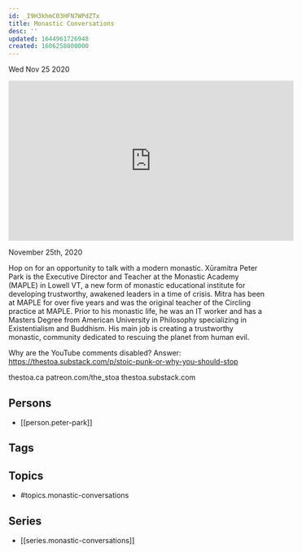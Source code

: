 ```yaml
---
id: _I9H3khmC03HFN7WPdZTx
title: Monastic Conversations
desc: ''
updated: 1644961726948
created: 1606258800000
---
```





Wed Nov 25 2020

<iframe width="560" height="315" src="https://www.youtube.com/embed/X3DH_0J_8mE" title="Monastic Conversations w/ Xūramitra Peter Park" frameborder="0" allow="accelerometer; autoplay; clipboard-write; encrypted-media; gyroscope; picture-in-picture" allowfullscreen ></iframe>

November 25th, 2020

Hop on for an opportunity to talk with a modern monastic. Xūramitra Peter Park is the Executive Director and Teacher at the Monastic Academy (MAPLE) in Lowell VT, a new form of monastic educational institute for developing trustworthy, awakened leaders in a time of crisis. Mitra has been at MAPLE for over five years and was the original teacher of the Circling practice at MAPLE. Prior to his monastic life, he was an IT worker and has a Masters Degree from American University in Philosophy specializing in Existentialism and Buddhism. His main job is creating a trustworthy monastic, community dedicated to rescuing the planet from human evil.

Why are the YouTube comments disabled? Answer: https://thestoa.substack.com/p/stoic-punk-or-why-you-should-stop

thestoa.ca
patreon.com/the_stoa
thestoa.substack.com

## Persons

- [[person.peter-park]]

## Tags



## Topics

- #topics.monastic-conversations

## Series

- [[series.monastic-conversations]]

